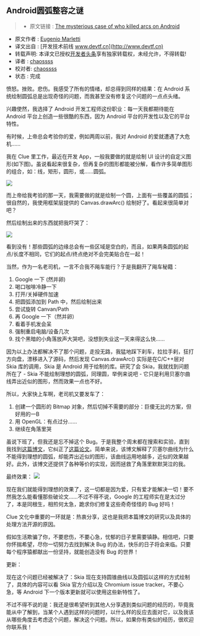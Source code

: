 Android圆弧整容之谜
---

> * 原文链接 : [The mysterious case of who killed arcs on Android](https://medium.com/@workingkills/the-mysterious-case-of-who-killed-arcs-on-android-9155f49166b8#.j5h3dqc5p)
* 原文作者 : [Eugenio Marletti](https://medium.com/@workingkills)
* 译文出自 : [开发技术前线 www.devtf.cn](http://www.devtf.cn)
* 转载声明: 本译文已授权[开发者头条](http://toutiao.io/download)享有独家转载权，未经允许，不得转载!
* 译者 : [chaossss](https://github.com/chaossss) 
* 校对者: [chaossss](https://github.com/chaossss)
* 状态 :  完成 


愤怒。挫败。悲伤。我感受了所有的情绪，却总得到同样的结果：在 Android 系统绘制圆弧总是出现奇怪的问题，而我甚至没有修复这个问题的一点点头绪。

兴趣使然，我选择了 Android 开发工程师这份职业：每一天我都期待能在 Android 平台上创造一些很酷的东西，因为 Android 平台的开发性以及它的平台特性。

有时候，上帝总会考验你的爱，例如两周以前，我对 Android 的爱就遭遇了大危机……

我在 Clue 里工作，最近在开发 App，一般我要做的就是绘制 UI 设计的自定义图形(如下图)。虽说看起来很复杂，但再复杂的图形都能被分解，看作许多简单图形的组合，如：线，矩形，圆形，或……圆弧。

![](https://www.helloclue.com/assets/images/index/title.png)

而上帝给我考验的那一天，我需要做的就是绘制一个圆，上面有一些覆盖的圆弧；很自然的，我使用框架层提供的 Canvas.drawArc() 绘制好了。看起来很简单对吧？

然后绘制出来的东西就把我吓哭了：

![](https://cdn-images-1.medium.com/max/800/1*aT_QguKG18dUjX-wc70cdA.png)

看到没有！那些圆弧的边缘总会有一些区域是空白的，而且，如果两条圆弧的起点/长度不相同，它们的起点/终点绝对不会完美贴合在一起！

当然，作为一名老司机，一言不合我不飚车能行？于是我翻开了飚车秘籍：

1. Google 一下 (然并卵)
2. 喝口咖啡冷静一下
3. 打开/关掉硬件加速
4. 把圆弧添加到 Path 中，然后绘制出来
5. 尝试旋转 Canvan/Path
6. 再 Google 一下（然并卵）
7. 看着手机发会呆
8. 强制重启电脑/设备几次
9. 找个黑暗的小角落放声大哭吧，没想到失业这一天来得这么快……

因为以上办法都解决不了那个问题，走投无路，我猛地踩下刹车，拉拉手刹，狂打方向盘，漂移进入了源码，然后发现 Canvas.drawArc() 实际是在C/C++层对 Skia 库的调用，Skia 是 Android 用于绘制的库。研究了会 Skia，我就找到问题所在了 - Skia 不能绘制理想的圆弧，同理圆，举例来说吧 - 它只是利用贝塞尔曲线弄出近似的图形，然而效果一点也不好。

所以，大家快上车啊，老司机又要发车了：

1. 创建一个圆形的 Bitmap 对象，然后切掉不需要的部分：巨傻无比的方案，但好用的一B
2. 用 OpenGL：有点过分……
3. 继续在角落里哭

虽说下班了，但我还是忘不掉这个 Bug。于是我整个周末都在搜索和实验，直到我找到[这篇博文](http://hansmuller-flex.blogspot.de/2011/10/more-about-approximating-circular-arcs.html)，它纠正了[这篇论文](http://itc.ktu.lt/itc354/Riskus354.pdf)。简单来说，该博文解释了贝塞尔曲线为什么不能得到理想的圆弧，却能弄出近似的图形，该曲线运用地越多，近似的效果越好。此外，该博文还提供了各种等价的实现，因而拯救了角落里默默哭泣的我。

最终效果：
![](https://cdn-images-1.medium.com/max/800/1*oAVAOgwAFpUUHCpuHICRew.png)

现在我们就能得到理想的效果了，这一切都是因为爱，只有爱才能解决一切！要不然我怎么能看懂那些破论文……不过不得不说，Google 的工程师实在是太过分了，本是同根生，相煎何太急，跪求你们修复这些奇奇怪怪的 Bug 好吗！

Clue 文化中重要的一环就是：热衷分享，这也是我把本篇博文的研究以及具体的处理方法开源的原因。

假如生活欺骗了你，不要悲伤，不要心急，忧郁的日子里需要镇静。相信吧，只要你怀揣希望，尽你一切努力去找到解决 Bug 的办法，快乐的日子将会来临。只要每个程序猿都献出一份坚持，就能创造没有 Bug 的世界！

更新：

现在这个问题已经被解决了：Skia 现在支持圆锥曲线以及圆弧以这样的方式绘制了，具体的内容可以看 Skia 官方介绍以及 Chromium issue tracker。不要心急，等 Android 下一个版本更新就可以使用这些新特性了。

不过不得不说的是：我还是很希望听到其他人分享遇到类似问题的经历的，毕竟我能从中了解到，当某个人遇到这样的问题时，以什么样的反应去面对它，以及我该从哪些角度去考虑这个问题，解决这个问题。所以，如果你有类似的经历，很欢迎你联系我！